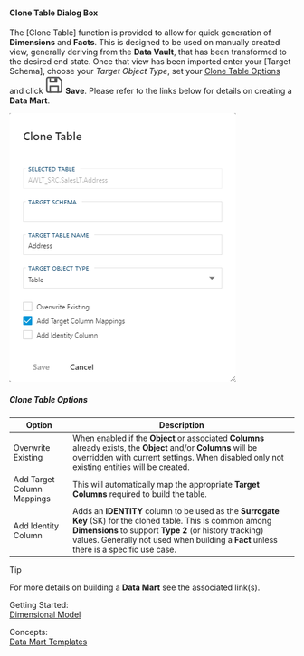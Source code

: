 #### Clone Table Dialog Box

The [Clone Table] function is provided to allow for quick generation of **Dimensions** and **Facts**.  This is designed to be used on manually created view, generally deriving from the **Data Vault**, that has been transformed to the desired end state.  Once that view has been imported enter your [Target Schema], choose your *Target Object Type*, set your [Clone Table Options](#clone-table-options) and click <img class="icon-inline" src="images/svg-icons/save.svg" /> **Save**.  Please refer to the links below for details on creating a **Data Mart**.

![Clone Table Dialog Box -mtb-20-border-image](images/bimlflex-app-dialog-clone-table.png "Clone Table Dialog Box")

##### Clone Table Options

| Option                     | Description |
| -------------------------- | ----------- |
| Overwrite Existing         | When enabled if the **Object** or associated **Columns** already exists, the **Object** and/or **Columns** will be overridden with current settings.  When disabled only not existing entities will be created. |
| Add Target Column Mappings | This will automatically map the appropriate **Target Columns** required to build the table. |
| Add Identity Column        | Adds an **IDENTITY** column to be used as the **Surrogate Key** (SK) for the cloned table.  This is common among **Dimensions** to support **Type 2** (or history tracking) values.  Generally not used when building a **Fact** unless there is a specific use case. |

> [!TIP]
> For more details on building a **Data Mart** see the associated link(s).  
>
> Getting Started:  
> [Dimensional Model](../getting-started/dimensional-model.md)
>
> Concepts:  
> [Data Mart Templates](../concepts/data-mart-templates.md)
